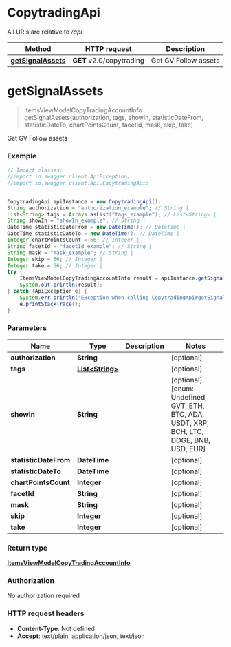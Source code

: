 # CopytradingApi

All URIs are relative to */api*

Method | HTTP request | Description
------------- | ------------- | -------------
[**getSignalAssets**](CopytradingApi.md#getSignalAssets) | **GET** v2.0/copytrading | Get GV Follow assets

<a name="getSignalAssets"></a>
# **getSignalAssets**
> ItemsViewModelCopyTradingAccountInfo getSignalAssets(authorization, tags, showIn, statisticDateFrom, statisticDateTo, chartPointsCount, facetId, mask, skip, take)

Get GV Follow assets

### Example
```java
// Import classes:
//import io.swagger.client.ApiException;
//import io.swagger.client.api.CopytradingApi;


CopytradingApi apiInstance = new CopytradingApi();
String authorization = "authorization_example"; // String | 
List<String> tags = Arrays.asList("tags_example"); // List<String> | 
String showIn = "showIn_example"; // String | 
DateTime statisticDateFrom = new DateTime(); // DateTime | 
DateTime statisticDateTo = new DateTime(); // DateTime | 
Integer chartPointsCount = 56; // Integer | 
String facetId = "facetId_example"; // String | 
String mask = "mask_example"; // String | 
Integer skip = 56; // Integer | 
Integer take = 56; // Integer | 
try {
    ItemsViewModelCopyTradingAccountInfo result = apiInstance.getSignalAssets(authorization, tags, showIn, statisticDateFrom, statisticDateTo, chartPointsCount, facetId, mask, skip, take);
    System.out.println(result);
} catch (ApiException e) {
    System.err.println("Exception when calling CopytradingApi#getSignalAssets");
    e.printStackTrace();
}
```

### Parameters

Name | Type | Description  | Notes
------------- | ------------- | ------------- | -------------
 **authorization** | **String**|  | [optional]
 **tags** | [**List&lt;String&gt;**](String.md)|  | [optional]
 **showIn** | **String**|  | [optional] [enum: Undefined, GVT, ETH, BTC, ADA, USDT, XRP, BCH, LTC, DOGE, BNB, USD, EUR]
 **statisticDateFrom** | **DateTime**|  | [optional]
 **statisticDateTo** | **DateTime**|  | [optional]
 **chartPointsCount** | **Integer**|  | [optional]
 **facetId** | **String**|  | [optional]
 **mask** | **String**|  | [optional]
 **skip** | **Integer**|  | [optional]
 **take** | **Integer**|  | [optional]

### Return type

[**ItemsViewModelCopyTradingAccountInfo**](ItemsViewModelCopyTradingAccountInfo.md)

### Authorization

No authorization required

### HTTP request headers

 - **Content-Type**: Not defined
 - **Accept**: text/plain, application/json, text/json

